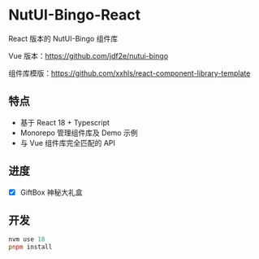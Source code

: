 # NutUI-Bingo-React

React 版本的 NutUI-Bingo 组件库

Vue 版本：<https://github.com/jdf2e/nutui-bingo>

组件库模版：<https://github.com/xxhls/react-component-library-template>

## 特点

- 基于 React 18 + Typescript
- Monorepo 管理组件库及 Demo 示例
- 与 Vue 组件库完全匹配的 API

## 进度

- [x] GiftBox 神秘大礼盒

## 开发

```powershell
nvm use 18
pnpm install
```
